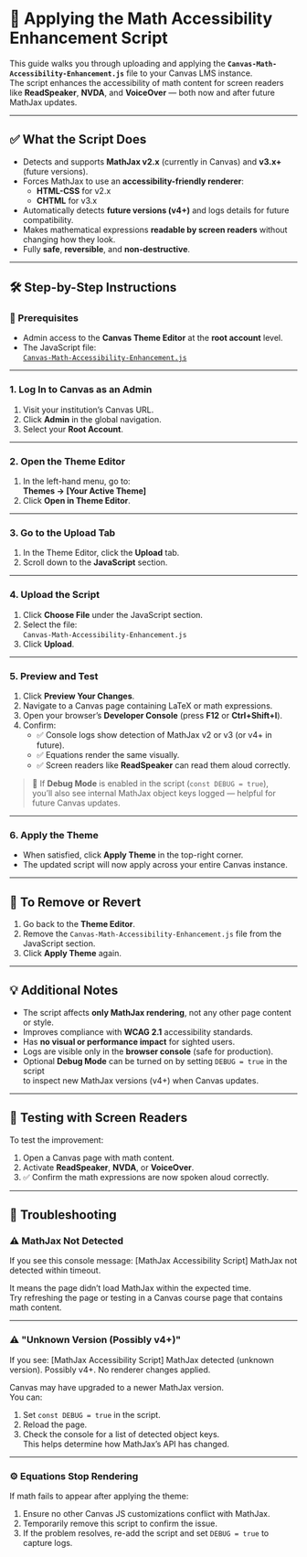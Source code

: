 # 📘 Applying the Math Accessibility Enhancement Script

This guide walks you through uploading and applying the **`Canvas-Math-Accessibility-Enhancement.js`** file to your Canvas LMS instance.  
The script enhances the accessibility of math content for screen readers like **ReadSpeaker**, **NVDA**, and **VoiceOver** — both now and after future MathJax updates.

---

## ✅ What the Script Does

- Detects and supports **MathJax v2.x** (currently in Canvas) and **v3.x+** (future versions).  
- Forces MathJax to use an **accessibility-friendly renderer**:
  - **HTML-CSS** for v2.x  
  - **CHTML** for v3.x  
- Automatically detects **future versions (v4+)** and logs details for future compatibility.  
- Makes mathematical expressions **readable by screen readers** without changing how they look.  
- Fully **safe**, **reversible**, and **non-destructive**.

---

## 🛠️ Step-by-Step Instructions

### 🔐 Prerequisites

- Admin access to the **Canvas Theme Editor** at the **root account** level.  
- The JavaScript file:  
  [`Canvas-Math-Accessibility-Enhancement.js`](Canvas-Math-Accessibility-Enhancement.js)

---

### 1. Log In to Canvas as an Admin

1. Visit your institution’s Canvas URL.  
2. Click **Admin** in the global navigation.  
3. Select your **Root Account**.

---

### 2. Open the Theme Editor

1. In the left-hand menu, go to:  
   **Themes → [Your Active Theme]**  
2. Click **Open in Theme Editor**.

---

### 3. Go to the Upload Tab

1. In the Theme Editor, click the **Upload** tab.  
2. Scroll down to the **JavaScript** section.

---

### 4. Upload the Script

1. Click **Choose File** under the JavaScript section.  
2. Select the file:  
   `Canvas-Math-Accessibility-Enhancement.js`  
3. Click **Upload**.

---

### 5. Preview and Test

1. Click **Preview Your Changes**.  
2. Navigate to a Canvas page containing LaTeX or math expressions.  
3. Open your browser’s **Developer Console** (press **F12** or **Ctrl+Shift+I**).  
4. Confirm:
   - ✅ Console logs show detection of MathJax v2 or v3 (or v4+ in future).  
   - ✅ Equations render the same visually.  
   - ✅ Screen readers like **ReadSpeaker** can read them aloud correctly.

> 🧩 If **Debug Mode** is enabled in the script (`const DEBUG = true`),  
> you’ll also see internal MathJax object keys logged — helpful for future Canvas updates.

---

### 6. Apply the Theme

- When satisfied, click **Apply Theme** in the top-right corner.  
- The updated script will now apply across your entire Canvas instance.

---

## 🔁 To Remove or Revert

1. Go back to the **Theme Editor**.  
2. Remove the `Canvas-Math-Accessibility-Enhancement.js` file from the JavaScript section.  
3. Click **Apply Theme** again.

---

## 💡 Additional Notes

- The script affects **only MathJax rendering**, not any other page content or style.  
- Improves compliance with **WCAG 2.1** accessibility standards.  
- Has **no visual or performance impact** for sighted users.  
- Logs are visible only in the **browser console** (safe for production).  
- Optional **Debug Mode** can be turned on by setting `DEBUG = true` in the script  
  to inspect new MathJax versions (v4+) when Canvas updates.

---

## 🧪 Testing with Screen Readers

To test the improvement:

1. Open a Canvas page with math content.  
2. Activate **ReadSpeaker**, **NVDA**, or **VoiceOver**.  
3. ✅ Confirm the math expressions are now spoken aloud correctly.

---

## 🧰 Troubleshooting

### ⚠️ MathJax Not Detected
If you see this console message:
[MathJax Accessibility Script] MathJax not detected within timeout.

It means the page didn’t load MathJax within the expected time.  
Try refreshing the page or testing in a Canvas course page that contains math content.

---

### ⚠️ "Unknown Version (Possibly v4+)"
If you see:
[MathJax Accessibility Script] MathJax detected (unknown version). Possibly v4+. No renderer changes applied.

Canvas may have upgraded to a newer MathJax version.  
You can:
1. Set `const DEBUG = true` in the script.
2. Reload the page.
3. Check the console for a list of detected object keys.  
   This helps determine how MathJax’s API has changed.

---

### ⚙️ Equations Stop Rendering
If math fails to appear after applying the theme:
1. Ensure no other Canvas JS customizations conflict with MathJax.  
2. Temporarily remove this script to confirm the issue.  
3. If the problem resolves, re-add the script and set `DEBUG = true` to capture logs.
